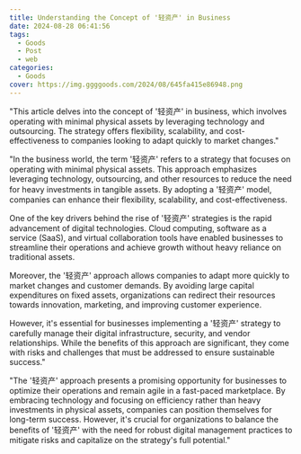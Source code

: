 ```yaml
---
title: Understanding the Concept of '轻资产' in Business
date: 2024-08-28 06:41:56
tags:
  - Goods
  - Post
  - web
categories:
  - Goods
cover: https://img.ggggoods.com/2024/08/645fa415e86948.png
---
```


"This article delves into the concept of '轻资产' in business, which involves operating with minimal physical assets by leveraging technology and outsourcing. The strategy offers flexibility, scalability, and cost-effectiveness to companies looking to adapt quickly to market changes."

"In the business world, the term '轻资产' refers to a strategy that focuses on operating with minimal physical assets. This approach emphasizes leveraging technology, outsourcing, and other resources to reduce the need for heavy investments in tangible assets. By adopting a '轻资产' model, companies can enhance their flexibility, scalability, and cost-effectiveness.

One of the key drivers behind the rise of '轻资产' strategies is the rapid advancement of digital technologies. Cloud computing, software as a service (SaaS), and virtual collaboration tools have enabled businesses to streamline their operations and achieve growth without heavy reliance on traditional assets.

Moreover, the '轻资产' approach allows companies to adapt more quickly to market changes and customer demands. By avoiding large capital expenditures on fixed assets, organizations can redirect their resources towards innovation, marketing, and improving customer experience.

However, it's essential for businesses implementing a '轻资产' strategy to carefully manage their digital infrastructure, security, and vendor relationships. While the benefits of this approach are significant, they come with risks and challenges that must be addressed to ensure sustainable success."

"The '轻资产' approach presents a promising opportunity for businesses to optimize their operations and remain agile in a fast-paced marketplace. By embracing technology and focusing on efficiency rather than heavy investments in physical assets, companies can position themselves for long-term success. However, it's crucial for organizations to balance the benefits of '轻资产' with the need for robust digital management practices to mitigate risks and capitalize on the strategy's full potential."
